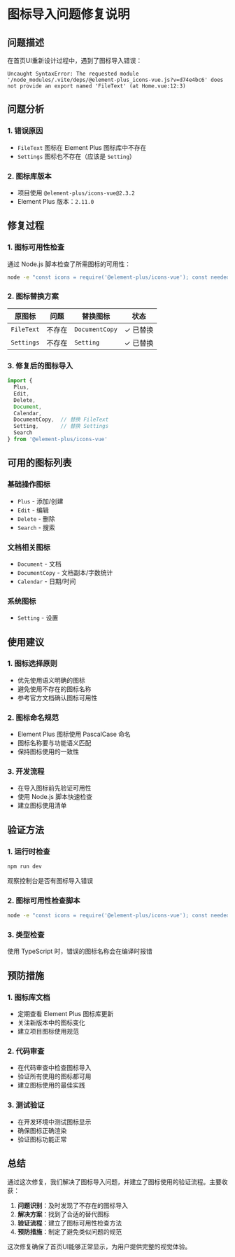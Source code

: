 # 图标导入问题修复说明

## 问题描述

在首页UI重新设计过程中，遇到了图标导入错误：

```
Uncaught SyntaxError: The requested module '/node_modules/.vite/deps/@element-plus_icons-vue.js?v=d74e4bc6' does not provide an export named 'FileText' (at Home.vue:12:3)
```

## 问题分析

### 1. 错误原因
- `FileText` 图标在 Element Plus 图标库中不存在
- `Settings` 图标也不存在（应该是 `Setting`）

### 2. 图标库版本
- 项目使用 `@element-plus/icons-vue@2.3.2`
- Element Plus 版本：`2.11.0`

## 修复过程

### 1. 图标可用性检查
通过 Node.js 脚本检查了所需图标的可用性：

```bash
node -e "const icons = require('@element-plus/icons-vue'); const needed = ['Plus', 'Edit', 'Delete', 'Document', 'Calendar', 'DocumentCopy', 'Setting', 'Search']; needed.forEach(icon => console.log(icon + ':', icons[icon] ? '✓ Available' : '✗ Not Available'));"
```

### 2. 图标替换方案

| 原图标 | 问题 | 替换图标 | 状态 |
|--------|------|----------|------|
| `FileText` | 不存在 | `DocumentCopy` | ✓ 已替换 |
| `Settings` | 不存在 | `Setting` | ✓ 已替换 |

### 3. 修复后的图标导入

```typescript
import { 
  Plus, 
  Edit, 
  Delete, 
  Document, 
  Calendar, 
  DocumentCopy,  // 替换 FileText
  Setting,       // 替换 Settings
  Search
} from '@element-plus/icons-vue'
```

## 可用的图标列表

### 基础操作图标
- `Plus` - 添加/创建
- `Edit` - 编辑
- `Delete` - 删除
- `Search` - 搜索

### 文档相关图标
- `Document` - 文档
- `DocumentCopy` - 文档副本/字数统计
- `Calendar` - 日期/时间

### 系统图标
- `Setting` - 设置

## 使用建议

### 1. 图标选择原则
- 优先使用语义明确的图标
- 避免使用不存在的图标名称
- 参考官方文档确认图标可用性

### 2. 图标命名规范
- Element Plus 图标使用 PascalCase 命名
- 图标名称要与功能语义匹配
- 保持图标使用的一致性

### 3. 开发流程
- 在导入图标前先验证可用性
- 使用 Node.js 脚本快速检查
- 建立图标使用清单

## 验证方法

### 1. 运行时检查
```bash
npm run dev
```
观察控制台是否有图标导入错误

### 2. 图标可用性检查脚本
```bash
node -e "const icons = require('@element-plus/icons-vue'); const needed = ['图标名1', '图标名2']; needed.forEach(icon => console.log(icon + ':', icons[icon] ? '✓ Available' : '✗ Not Available'));"
```

### 3. 类型检查
使用 TypeScript 时，错误的图标名称会在编译时报错

## 预防措施

### 1. 图标库文档
- 定期查看 Element Plus 图标库更新
- 关注新版本中的图标变化
- 建立项目图标使用规范

### 2. 代码审查
- 在代码审查中检查图标导入
- 验证所有使用的图标都可用
- 建立图标使用的最佳实践

### 3. 测试验证
- 在开发环境中测试图标显示
- 确保图标正确渲染
- 验证图标功能正常

## 总结

通过这次修复，我们解决了图标导入问题，并建立了图标使用的验证流程。主要收获：

1. **问题识别**：及时发现了不存在的图标导入
2. **解决方案**：找到了合适的替代图标
3. **验证流程**：建立了图标可用性检查方法
4. **预防措施**：制定了避免类似问题的规范

这次修复确保了首页UI能够正常显示，为用户提供完整的视觉体验。 